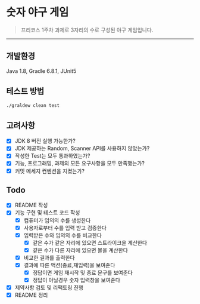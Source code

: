 # 숫자 야구 게임

> 프리코스 1주차 과제로 3자리의 수로 구성된 야구 게임입니다.
---

## 개발환경

Java 1.8, Gradle 6.8.1, JUnit5

## 테스트 방법

```sh
./graldew clean test
```

## 고려사항

- [x] JDK 8 버전 실행 가능한가?
- [x] JDK 제공하는 Random, Scanner API를 사용하지 않았는가?
- [x] 작성한 Test는 모두 통과하였는가?
- [x] 기능, 프로그래밍, 과제의 모든 요구사항을 모두 만족했는가?
- [x] 커밋 메세지 컨벤션을 지켰는가?

## Todo

- [x] README 작성
- [x] 기능 구현 및 테스트 코드 작성
    - [x] 컴퓨터가 임의의 수를 생성한다
    - [x] 사용자로부터 수를 입력 받고 검증한다
    - [x] 입력받은 수와 임의의 수를 비교한다
        - [x] 같은 수가 같은 자리에 있으면 스트라이크을 계산한다
        - [x] 같은 수가 다른 자리에 있으면 볼을 계산한다
    - [x] 비교한 결과를 출력한다
    - [x] 결과에 따른 액션(종료,재입력)을 보여준다
        - [x] 정답이면 게임 재시작 및 종료 문구를 보여준다
        - [x] 정답이 아닐경우 숫자 입력창을 보여준다
- [x] 제약사항 검토 및 리팩토링 진행
- [x] README 정리
